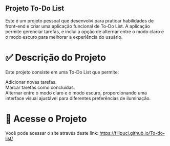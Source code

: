 ## Projeto To-Do List 
Este é um projeto pessoal que desenvolvi para praticar habilidades de front-end e criar uma aplicação funcional de To-Do List. A aplicação permite gerenciar tarefas, e inclui a opção de alternar entre o modo claro e o modo escuro para melhorar a experiência do usuário.

# ✅ Descrição do Projeto
Este projeto consiste em uma To-Do List que permite:

Adicionar novas tarefas.  
Marcar tarefas como concluídas.  
Alternar entre o modo claro e o modo escuro, proporcionando uma interface visual ajustável para diferentes preferências de iluminação.

# 🔗 Acesse o Projeto
Você pode acessar o site através deste link: https://filipuci.github.io/To-do-list/
